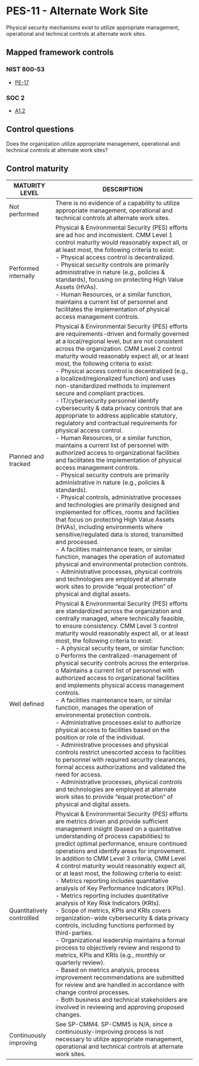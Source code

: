 # PES-11 - Alternate Work Site
Physical security mechanisms exist to utilize appropriate management, operational and technical controls at alternate work sites.
## Mapped framework controls
### NIST 800-53
- [PE-17](../nist80053/pe-17.md)
### SOC 2
- [A1.2](../soc2/a12.md)
## Control questions
Does the organization utilize appropriate management, operational and technical controls at alternate work sites?
## Control maturity
|       MATURITY LEVEL       |                                                                                                                                                                                                                                                                                                                                                                                                                                                                                                                                                                                                                                                                                                                                                                                                DESCRIPTION                                                                                                                                                                                                                                                                                                                                                                                                                                                                                                                                                                                                                                                                                                                                                                                                 |
|----------------------------|------------------------------------------------------------------------------------------------------------------------------------------------------------------------------------------------------------------------------------------------------------------------------------------------------------------------------------------------------------------------------------------------------------------------------------------------------------------------------------------------------------------------------------------------------------------------------------------------------------------------------------------------------------------------------------------------------------------------------------------------------------------------------------------------------------------------------------------------------------------------------------------------------------------------------------------------------------------------------------------------------------------------------------------------------------------------------------------------------------------------------------------------------------------------------------------------------------------------------------------------------------------------------------------------------------------------------------------------------------------------------------------------------------------------------------------------------------------------------------------------------------------------------------------------------------------------------------------------------------|
| Not performed              | There is no evidence of a capability to utilize appropriate management, operational and technical controls at alternate work sites.                                                                                                                                                                                                                                                                                                                                                                                                                                                                                                                                                                                                                                                                                                                                                                                                                                                                                                                                                                                                                                                                                                                                                                                                                                                                                                                                                                                                                                                                        |
| Performed internally       | Physical & Environmental Security (PES) efforts are ad hoc and inconsistent. CMM Level 1 control maturity would reasonably expect all, or at least most, the following criteria to exist:<br>- Physical access control is decentralized.<br>- Physical security controls are primarily administrative in nature (e.g., policies & standards), focusing on protecting High Value Assets (HVAs).<br>- Human Resources, or a similar function, maintains a current list of personnel and facilitates the implementation of physical access management controls.                                                                                                                                                                                                                                                                                                                                                                                                                                                                                                                                                                                                                                                                                                                                                                                                                                                                                                                                                                                                                                               |
| Planned and tracked        | Physical & Environmental Security (PES) efforts are requirements-driven and formally governed at a local/regional level, but are not consistent across the organization. CMM Level 2 control maturity would reasonably expect all, or at least most, the following criteria to exist:<br>- Physical access control is decentralized (e.g., a localized/regionalized function) and uses non-standardized methods to implement secure and compliant practices. <br>- IT/cybersecurity personnel identify cybersecurity & data privacy controls that are appropriate to address applicable statutory, regulatory and contractual requirements for physical access control.<br>- Human Resources, or a similar function, maintains a current list of personnel with authorized access to organizational facilities and facilitates the implementation of physical access management controls.<br>- Physical security controls are primarily administrative in nature (e.g., policies & standards).<br>- Physical controls, administrative processes and technologies are primarily designed and implemented for offices, rooms and facilities that focus on protecting High Value Assets (HVAs), including environments where sensitive/regulated data is stored, transmitted and processed. <br>- A facilities maintenance team, or similar function, manages the operation of automated physical and environmental protection controls.<br>- Administrative processes, physical controls and technologies are employed at alternate work sites to provide “equal protection” of physical and digital assets. |
| Well defined               | Physical & Environmental Security (PES) efforts are standardized across the organization and centrally managed, where technically feasible, to ensure consistency. CMM Level 3 control maturity would reasonably expect all, or at least most, the following criteria to exist:<br>- A physical security team, or similar function:<br>o	Performs the centralized-management of physical security controls across the enterprise. <br>o	Maintains a current list of personnel with authorized access to organizational facilities and implements physical access management controls.<br>- A facilities maintenance team, or similar function, manages the operation of environmental protection controls.<br>- Administrative processes exist to authorize physical access to facilities based on the position or role of the individual.<br>- Administrative processes and physical controls restrict unescorted access to facilities to personnel with required security clearances, formal access authorizations and validated the need for access. <br>- Administrative processes, physical controls and technologies are employed at alternate work sites to provide “equal protection” of physical and digital assets.                                                                                                                                                                                                                                                                                                                                                                                |
| Quantitatively controllled | Physical & Environmental Security (PES) efforts are metrics driven and provide sufficient management insight (based on a quantitative understanding of process capabilities) to predict optimal performance, ensure continued operations and identify areas for improvement. In addition to CMM Level 3 criteria, CMM Level 4 control maturity would reasonably expect all, or at least most, the following criteria to exist:<br>- 	Metrics reporting includes quantitative analysis of Key Performance Indicators (KPIs).<br>- 	Metrics reporting includes quantitative analysis of Key Risk Indicators (KRIs).<br>- 	Scope of metrics, KPIs and KRIs covers organization-wide cybersecurity & data privacy controls, including functions performed by third-parties.<br>- 	Organizational leadership maintains a formal process to objectively review and respond to metrics, KPIs and KRIs (e.g., monthly or quarterly review).<br>- 	Based on metrics analysis, process improvement recommendations are submitted for review and are handled in accordance with change control processes.<br>- 	Both business and technical stakeholders are involved in reviewing and approving proposed changes.                                                                                                                                                                                                                                                                                                                                                                                                          |
| Continuously improving     | See SP-CMM4. SP-CMM5 is N/A, since a continuously-improving process is not necessary to utilize appropriate management, operational and technical controls at alternate work sites.                                                                                                                                                                                                                                                                                                                                                                                                                                                                                                                                                                                                                                                                                                                                                                                                                                                                                                                                                                                                                                                                                                                                                                                                                                                                                                                                                                                                                        |

